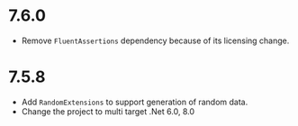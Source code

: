 # 7.6.0
* Remove `FluentAssertions` dependency because of its licensing change.
# 7.5.8
* Add `RandomExtensions` to support generation of random data.
* Change the project to multi target .Net 6.0, 8.0

